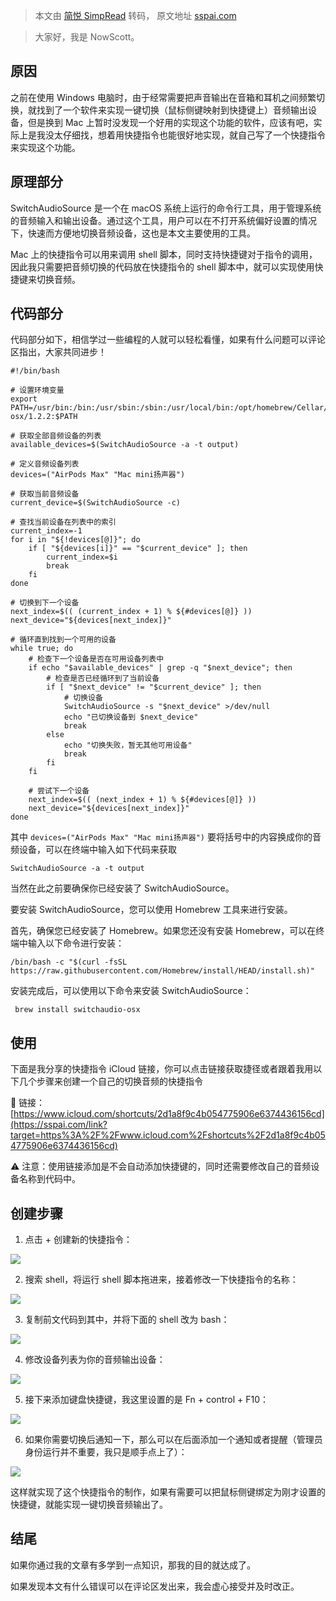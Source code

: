 > 本文由 [简悦 SimpRead](http://ksria.com/simpread/) 转码， 原文地址 [sspai.com](https://sspai.com/post/86520)

> 大家好，我是 NowScott。

原因
--

之前在使用 Windows 电脑时，由于经常需要把声音输出在音箱和耳机之间频繁切换，就找到了一个软件来实现一键切换（鼠标侧键映射到快捷键上）音频输出设备，但是换到 Mac 上暂时没发现一个好用的实现这个功能的软件，应该有吧，实际上是我没太仔细找，想着用快捷指令也能很好地实现，就自己写了一个快捷指令来实现这个功能。

原理部分
----

SwitchAudioSource 是一个在 macOS 系统上运行的命令行工具，用于管理系统的音频输入和输出设备。通过这个工具，用户可以在不打开系统偏好设置的情况下，快速而方便地切换音频设备，这也是本文主要使用的工具。

Mac 上的快捷指令可以用来调用 shell 脚本，同时支持快捷键对于指令的调用，因此我只需要把音频切换的代码放在快捷指令的 shell 脚本中，就可以实现使用快捷键来切换音频。

代码部分
----

代码部分如下，相信学过一些编程的人就可以轻松看懂，如果有什么问题可以评论区指出，大家共同进步！

```
#!/bin/bash

# 设置环境变量
export PATH=/usr/bin:/bin:/usr/sbin:/sbin:/usr/local/bin:/opt/homebrew/Cellar/switchaudio-osx/1.2.2:$PATH

# 获取全部音频设备的列表
available_devices=$(SwitchAudioSource -a -t output)

# 定义音频设备列表
devices=("AirPods Max" "Mac mini扬声器")

# 获取当前音频设备
current_device=$(SwitchAudioSource -c)

# 查找当前设备在列表中的索引
current_index=-1
for i in "${!devices[@]}"; do
    if [ "${devices[i]}" == "$current_device" ]; then
        current_index=$i
        break
    fi
done

# 切换到下一个设备
next_index=$(( (current_index + 1) % ${#devices[@]} ))
next_device="${devices[next_index]}"

# 循环直到找到一个可用的设备
while true; do
    # 检查下一个设备是否在可用设备列表中
    if echo "$available_devices" | grep -q "$next_device"; then
        # 检查是否已经循环到了当前设备
        if [ "$next_device" != "$current_device" ]; then
            # 切换设备
            SwitchAudioSource -s "$next_device" >/dev/null
            echo "已切换设备到 $next_device"
            break
        else
            echo "切换失败，暂无其他可用设备"
            break
        fi
    fi
    
    # 尝试下一个设备
    next_index=$(( (next_index + 1) % ${#devices[@]} ))
    next_device="${devices[next_index]}"
done

```

其中 `devices=("AirPods Max" "Mac mini扬声器")` 要将括号中的内容换成你的音频设备，可以在终端中输入如下代码来获取

```
SwitchAudioSource -a -t output

```

当然在此之前要确保你已经安装了 SwitchAudioSource。

要安装 SwitchAudioSource，您可以使用 Homebrew 工具来进行安装。

首先，确保您已经安装了 Homebrew。如果您还没有安装 Homebrew，可以在终端中输入以下命令进行安装：

```
/bin/bash -c "$(curl -fsSL https://raw.githubusercontent.com/Homebrew/install/HEAD/install.sh)" 

```

安装完成后，可以使用以下命令来安装 SwitchAudioSource：

```
 brew install switchaudio-osx

```

使用
--

下面是我分享的快捷指令 iCloud 链接，你可以点击链接获取捷径或者跟着我用以下几个步骤来创建一个自己的切换音频的快捷指令

🔗 链接：[https://www.icloud.com/shortcuts/2d1a8f9c4b054775906e6374436156cd](https://sspai.com/link?target=https%3A%2F%2Fwww.icloud.com%2Fshortcuts%2F2d1a8f9c4b054775906e6374436156cd)

⚠️ 注意：使用链接添加是不会自动添加快捷键的，同时还需要修改自己的音频设备名称到代码中。

创建步骤
----

1. 点击 + 创建新的快捷指令：

![](https://cdn.sspai.com/2024/02/19/13217c8a06a0d0ee0a4b3b6eb31d9ff6.png)

2. 搜索 shell，将运行 shell 脚本拖进来，接着修改一下快捷指令的名称：

![](https://cdn.sspai.com/2024/02/19/fdaee40f3fd648b98e081b39474713e2.png)

3. 复制前文代码到其中，并将下面的 shell 改为 bash：

![](https://cdn.sspai.com/2024/02/19/756a3d657a05ad37ff19ce79608a199d.png)

4. 修改设备列表为你的音频输出设备：

![](https://cdn.sspai.com/2024/02/19/12fd309ac90edb59744ea46a58b9e321.png)

5. 接下来添加键盘快捷键，我这里设置的是 Fn + control + F10：

![](https://cdn.sspai.com/2024/02/19/2961ca61dfcfeb8e0868c522d128fc50.png)

6. 如果你需要切换后通知一下，那么可以在后面添加一个通知或者提醒（管理员身份运行并不重要，我只是顺手点上了）：

![](https://cdn.sspai.com/2024/02/19/b125f6c0cb1e631db3d1fd7ce3fc102f.png)

这样就实现了这个快捷指令的制作，如果有需要可以把鼠标侧键绑定为刚才设置的快捷键，就能实现一键切换音频输出了。

结尾
--

如果你通过我的文章有多学到一点知识，那我的目的就达成了。

如果发现本文有什么错误可以在评论区发出来，我会虚心接受并及时改正。